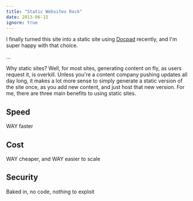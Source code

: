 ```yaml
---
title: "Static Websites Rock"
date: 2013-06-15
ignore: true
---
```


I finally turned this site into a static site using [Docpad](http://docpad.org/) recently, and I'm super happy with that choice.

...

Why static sites? Well, for most sites, generating content on fly, as users request it, is overkill. Unless you're a content company pushing updates all day long, it makes a lot more sense to simply generate a static version of the site once, as you add new content, and just host that new version. For me, there are three main benefits to using static sites.

## Speed

WAY faster

## Cost

WAY cheaper, and WAY easier to scale

## Security

Baked in, no code, nothing to exploit